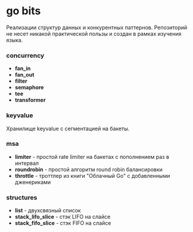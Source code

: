 # go bits

Реализации структур данных и конкурентных паттернов. Репозиторий не несет никакой практической пользы и создан в рамках изучения языка.

### concurrency

* __fan_in__
* __fan_out__
* __filter__
* __semaphore__
* __tee__
* __transformer__

### keyvalue

Хранилище keyvalue с сегментацией на бакеты.

### msa

* __limiter__ - простой rate limiter на бакетах с пополнением раз в интервал
* __roundrobin__ - простой алгоритм round robin балансировки
* __throttle__ - троттлер из книги "Облачный Go" с добавленными дженериками

### structures

* __list__ - двухсвязный список
* __stack_lifo_slice__ - стэк LIFO на слайсе
* __stack_fifo_slice__ - стэк FIFO на слайсе


